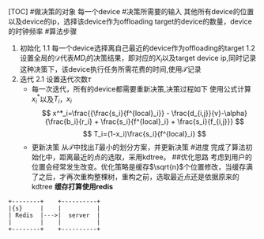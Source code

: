 [TOC]
#做决策的对象
每一个device
#决策所需要的输入
其他所有device的位置以及device的ip，选择该device作为offloading target的device的数量，device的时钟频率
#算法步骤
1. 初始化
  1.1 每一个device选择离自己最近的device作为offloading的target
  1.2 设置全局的$\mathcal{D}$代表$MD_i$的决策结果，即对应的$X_i$以及target device ip,同时记录这种决策下，该device执行任务所需花费的时间,使用$\mathcal{T}$记录
2. 迭代
  2.1 设置迭代次数$\tau$
     - 每一次迭代，所有的device都需要重新决策,决策过程如下
  使用公式计算$x^{*}_i$以及$T_i$，$x_i$
$$
x^*_i=\frac{{\frac{s_i}{f^{local}_i}} - \frac{d_{i,j}}{v}-\alpha}{\frac{b_i}{r_i} + \frac{s_i}{f^{local}_i} + \frac{s_i}{f_{i,j}}}
$$
$$
T_i=(1-x_i)\frac{s_i}{f^{local}_i}
$$
    - 更新决策
从$\mathcal{T}$中找出$T$最小的划分方案，并更新决策
#进度
完成了算法初始化中，距离最近的点的选取，采用kdtree。
##优化思路
考虑到用户的位置会经常发生改变。优化策略是缓存$\sqrt{n}$个位置修改，当缓存满了之后，才再次重构整棵树，重构之前，选取最近点还是依据原来的kdtree
**缓存打算使用redis**
```ditaa{cmd=true args=["-E"] hiden=true}
+--------+    +----------+
|{s}     |    |          |
| Redis  |--->|  server  |
|        |    |          |
+--------+    +----------+
```